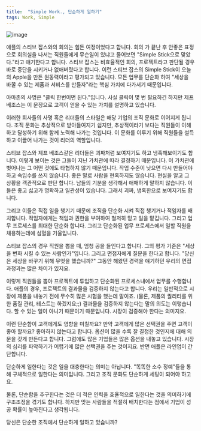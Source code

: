 ```yaml
---
title:  "Simple Work., 단순하게 일하기"
tags: Work, Simple
---
```

![image](https://user-images.githubusercontent.com/111643/116032311-671c1480-a69a-11eb-88b9-de087397bafa.png)

애플의 스티브 잡스와의 회의는 힘든 여정이었다고 합니다. 회의 가 끝난 후 안좋은 표정으로 회의실을 나서는 직원들에게 무슨일이 있냐고 물어보면 "Simple Stick으로 맞았다."라고 얘기한다고 합니다. 스티브 잡스는 비효율적인 회의, 프로젝트라고 판단될 경우 바로 중단을 시키거나 없애버렸다고 합니다. 이런 스티브 잡스의 Simple Stick이 오늘의 Apple을 만든 원동력이라고 평가되고 있습니다. 모든 업무를 단순화 하여 "세상을 바꿀 수 있는 제품과 서비스를 만들자"라는 핵심 가치에 다가서기 때문입니다.

아마존의 사명은 "클릭 한번이면 된다."입니다. 사실 클릭이 몇 번 필요하긴 하지만 제프 베조스는 이 문장으로 고객이 얻을 수 있는 가치를 설명하고 있습니다.

이러한 회사들의 사명 혹은 리더들의 스타일은 해당 기업의 조직 문화로 이어지게 됩니다. 조직 문화는 추상적으로 받아들여지기 쉽지만, 추상적이라기 보다는 직원들이 이해하고 달성하기 위해 함께 노력해 나가는 것입니다. 이 문화를 이루기 위해 직원들을 설득 하고 이끌어 나가는 것이 리더의 역할입니다.

스티브 잡스와 제프 베조스같은 리더들은 괴짜처럼 보여지기도 하고 냉혹해보이기도 합니다. 이렇게 보이는 것은 그들이 지닌 가치관에 따라 결정하기 때문입니다. 이 가치관에 벗어나는 그 어떤 것에도 타협하지 않기 때문입니다. 작업 수준이 낮으면 다시 만들어야 하고 속임수를 쓰지 않습니다. 좋은 말로 사람을 현혹하지도 않습니다. 현실을 알고 그 상황을 객관적으로 판단 합니다. 남들의 기분을 생각해서 애매하게 말하지 않습니다. 이들은 좋고 싫고가 명확하고 일관성이 있습니다. 그래서 괴짜, 냉혹한으로 보여지기도 합니다.

그리고 이들은 직접 일을 챙기기 때문에 조직을 단순화 시켜 직접 챙기거나 적임자를 배치합니다. 적임자에게는 책임과 권한을 부여하여 철저히 믿고 일을 맡깁니다. 그리고 업무 프로세스를 최대한 단순화 합니다. 그리고 단순화된 업무 프로세스에서 일할 직원을 채용하는데에 심혈을 기울입니다.

스티브 잡스의 경우 직원을 뽑을 때, 엄청 공을 들인다고 합니다. 그의 평가 기준은 "세상을 변화 시킬 수 있는 사람인가"입니다. 그리고 면접자에게 질문을 한다고 합니다. "당신은 세상을 바꾸기 위해 무엇을 했습니까?" 그동안 해왔던 경력을 얘기하던 우리의 면접과정과는 많은 차이가 있지요.

이렇게 직원들을 뽑아 프로젝트에 투입하고 단순화된 프로세스내에서 업무를 수행합니다. 애플의 경우, 프로젝트의 결과물을 검증하지 않는다고 합니다. 우리는 일반적으로 시장에 제품을 내놓기 전에 무수히 많은 시험을 했는데 말이죠. (물론, 제품의 퀄리티를 위한 품질 관리, 테스트는 하겠지요;;) 결과물을 검증하지 않는다는 말의 의도는 이렇습니다. 할 수 있는 일이 아니기 때문이기 때문입니다. 시장이 검증해야 한다는 의미지요.

이런 단순함이 고객에게도 영향을 미칠까요? 만약 고객에게 많은 선택권을 주면 고객이 좋아 할까요? 좋아하지 않는다고 합니다. 옵션이 많을 수록 잘 결정한 것인지에 대해 의문을 갖게 만든다고 합니다. 그럼에도 많은 기업들은 많은 옵션을 내놓고 있습니다. 시장의 심리를 파악하기가 어렵기에 많은 선택권을 주는 것이지요. 반면 애플은 라인업이 간단합니다.

단순하게 일한다는 것은 일을 대충한다는 의미는 아닙니다. "똑똑한 소수 정예"들을 통해 구체적으로 일한다는 의미입니다. 그리고 조직 문화도 단순하게 세팅이 되어야 하고요.

물론, 단순함을 추구한다는 것은 더 적은 인력을 효율적으로 일한다는 것을 의미하기에 구조조정을 겪기도 합니다. 하지만 맞는 사람들을 적절히 배치한다는 점에서 기업이 성공 확률이 높아진다고 생각됩니다.

당신은 단순한 조직에서 단순하게 일하고 있습니까?
